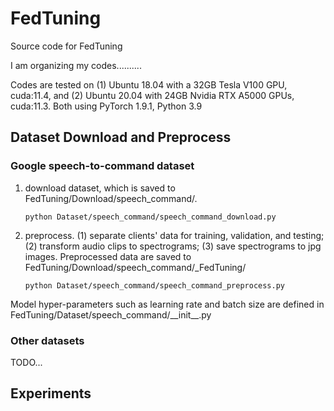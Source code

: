 # FedTuning
Source code for FedTuning

I am organizing my codes..........

Codes are tested on (1) Ubuntu 18.04 with a 32GB Tesla V100 GPU, cuda:11.4, and (2) Ubuntu 20.04 with 24GB Nvidia RTX A5000 GPUs, cuda:11.3.
Both using PyTorch 1.9.1, Python 3.9

## Dataset Download and Preprocess

### Google speech-to-command dataset

1. download dataset, which is saved to FedTuning/Download/speech_command/.  
    ```python:
    python Dataset/speech_command/speech_command_download.py
    ```

2. preprocess. 
    (1) separate clients' data for training, validation, and testing; 
    (2) transform audio clips to spectrograms; 
    (3) save spectrograms to jpg images. 
    Preprocessed data are saved to FedTuning/Download/speech_command/_FedTuning/
      ```python:
      python Dataset/speech_command/speech_command_preprocess.py
      ```

Model hyper-parameters such as learning rate and batch size are defined in FedTuning/Dataset/speech_command/\_\_init\_\_.py

### Other datasets

TODO...

## Experiments






